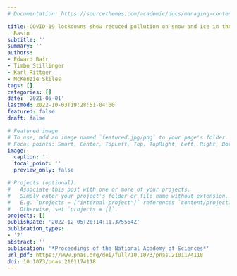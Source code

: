 ```yaml
---
# Documentation: https://sourcethemes.com/academic/docs/managing-content/

title: COVID-19 lockdowns show reduced pollution on snow and ice in the Indus River
  Basin
subtitle: ''
summary: ''
authors:
- Edward Bair
- Timbo Stillinger
- Karl Rittger
- McKenzie Skiles
tags: []
categories: []
date: '2021-05-01'
lastmod: 2022-10-03T19:28:51-04:00
featured: false
draft: false

# Featured image
# To use, add an image named `featured.jpg/png` to your page's folder.
# Focal points: Smart, Center, TopLeft, Top, TopRight, Left, Right, BottomLeft, Bottom, BottomRight.
image:
  caption: ''
  focal_point: ''
  preview_only: false

# Projects (optional).
#   Associate this post with one or more of your projects.
#   Simply enter your project's folder or file name without extension.
#   E.g. `projects = ["internal-project"]` references `content/project/deep-learning/index.md`.
#   Otherwise, set `projects = []`.
projects: []
publishDate: '2022-12-05T20:14:11.375564Z'
publication_types:
- '2'
abstract: ''
publication: '*Proceedings of the National Academy of Sciences*'
url_pdf: https://www.pnas.org/doi/full/10.1073/pnas.2101174118
doi: 10.1073/pnas.2101174118
---
```

